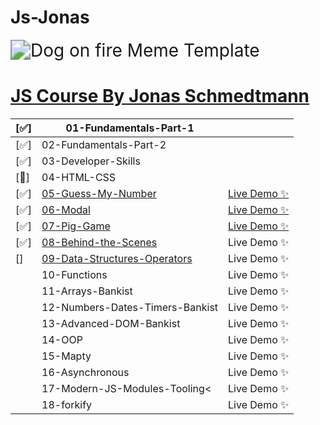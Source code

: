 # Js-Jonas

<img src="https://imgs.search.brave.com/gHceK8cO7yDDT12upF8M6J6SJfhSdpeIXWWCR2xM6Hc/rs:fit:860:0:0/g:ce/aHR0cHM6Ly9pLmlt/Z2ZsaXAuY29tLzQv/MWNnN3pjLmpwZw" alt="Dog on fire Meme Template" style="zoom:200%;" />

# [JS Course By Jonas Schmedtmann](https://www.udemy.com/course/the-complete-javascript-course/)

| [✅] | 01-Fundamentals-Part-1                                                                                             |                                                                                |
| ---- | ------------------------------------------------------------------------------------------------------------------ | ------------------------------------------------------------------------------ |
| [✅] | 02-Fundamentals-Part-2                                                                                             |                                                                                |
| [✅] | 03-Developer-Skills                                                                                                |                                                                                |
| [🛑] | 04-HTML-CSS                                                                                                        |                                                                                |
| [✅] | [05-Guess-My-Number](https://github.com/ahmad-kashkoush/Js-Jonas/tree/main/05-Guess-My-Number)                     | [Live Demo ✨](https://ahmad-kashkoush.github.io/Js-Jonas/05-Guess-My-Number/) |
| [✅] | [06-Modal](https://github.com/ahmad-kashkoush/Js-Jonas/tree/main/06-Modal)                                         | [Live Demo ✨](https://ahmad-kashkoush.github.io/Js-Jonas/06-Modal/)           |
| [✅] | [07-Pig-Game](https://github.com/ahmad-kashkoush/Js-Jonas/tree/main/07-Pig-Game)                                   | [Live Demo ✨](https://ahmad-kashkoush.github.io/Js-Jonas/07-Pig-Game/)        |
| [✅] | [08-Behind-the-Scenes](https://github.com/ahmad-kashkoush/Js-Jonas/tree/main/08-Behind-the-Scenes)                 | Live Demo ✨                                                                   |
| []   | [09-Data-Structures-Operators](https://github.com/ahmad-kashkoush/Js-Jonas/tree/main/09-Data-Structures-Operators) | Live Demo ✨                                                                   |
|      | 10-Functions                                                                                                       | Live Demo ✨                                                                   |
|      | 11-Arrays-Bankist                                                                                                  | Live Demo ✨                                                                   |
|      | 12-Numbers-Dates-Timers-Bankist                                                                                    | Live Demo ✨                                                                   |
|      | 13-Advanced-DOM-Bankist                                                                                            | Live Demo ✨                                                                   |
|      | 14-OOP                                                                                                             | Live Demo ✨                                                                   |
|      | 15-Mapty                                                                                                           | Live Demo ✨                                                                   |
|      | 16-Asynchronous                                                                                                    | Live Demo ✨                                                                   |
|      | 17-Modern-JS-Modules-Tooling<                                                                                      | Live Demo ✨                                                                   |
|      | 18-forkify                                                                                                         | Live Demo ✨                                                                   |
